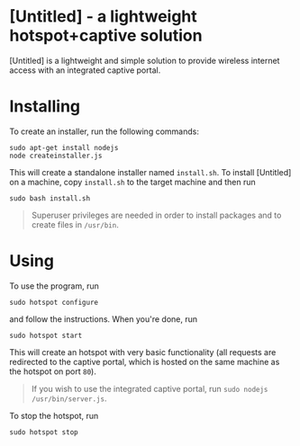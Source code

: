 [Untitled] - a lightweight hotspot+captive solution
=================================================

[Untitled] is a lightweight and simple solution to provide wireless internet access with an integrated captive portal.

Installing
==========

To create an installer, run the following commands:

    sudo apt-get install nodejs
    node createinstaller.js
    
This will create a standalone installer named `install.sh`. To install [Untitled] on a machine, copy `install.sh` to the target machine and then run

    sudo bash install.sh
    
>Superuser privileges are needed in order to install packages and to create files in `/usr/bin`.

Using
=====

To use the program, run 

    sudo hotspot configure

and follow the instructions. When you're done, run

    sudo hotspot start

This will create an hotspot with very basic functionality (all requests are redirected to the captive portal, which is hosted on the same machine as the hotspot on port `80`).
>If you wish to use the integrated captive portal, run `sudo nodejs /usr/bin/server.js`.

To stop the hotspot, run

    sudo hotspot stop
